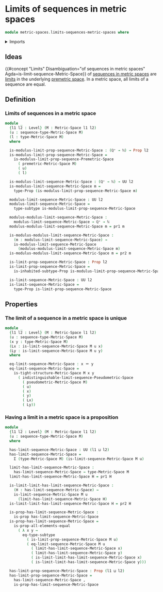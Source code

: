 # Limits of sequences in metric spaces

```agda
module metric-spaces.limits-sequences-metric-spaces where
```

<details><summary>Imports</summary>

```agda
open import elementary-number-theory.inequality-natural-numbers
open import elementary-number-theory.natural-numbers
open import elementary-number-theory.positive-rational-numbers

open import foundation.dependent-pair-types
open import foundation.identity-types
open import foundation.inhabited-subtypes
open import foundation.inhabited-types
open import foundation.propositions
open import foundation.subtypes
open import foundation.universe-levels

open import metric-spaces.limits-sequences-premetric-spaces
open import metric-spaces.limits-sequences-pseudometric-spaces
open import metric-spaces.metric-spaces
open import metric-spaces.sequences-metric-spaces
```

</details>

## Ideas

{{#concept "Limits" Disambiguation="of sequences in metric spaces" Agda=is-limit-sequence-Metric-Space}}
of [sequences in metric spaces](metric-spaces.sequences-metric-spaces.md) are
[limits](metric-spaces.limits-sequences-premetric-spaces.md) in the underlying
[premetric space](metric-spaces.premetric-spaces.md). In a metric space, all
limits of a sequence are equal.

## Definition

### Limits of sequences in a metric space

```agda
module _
  {l1 l2 : Level} (M : Metric-Space l1 l2)
  (u : sequence-type-Metric-Space M)
  (l : type-Metric-Space M)
  where

  is-modulus-limit-prop-sequence-Metric-Space : (ℚ⁺ → ℕ) → Prop l2
  is-modulus-limit-prop-sequence-Metric-Space =
    is-modulus-limit-prop-sequence-Premetric-Space
      ( premetric-Metric-Space M)
      ( u)
      ( l)

  is-modulus-limit-sequence-Metric-Space : (ℚ⁺ → ℕ) → UU l2
  is-modulus-limit-sequence-Metric-Space m =
    type-Prop (is-modulus-limit-prop-sequence-Metric-Space m)

  modulus-limit-sequence-Metric-Space : UU l2
  modulus-limit-sequence-Metric-Space =
    type-subtype is-modulus-limit-prop-sequence-Metric-Space

  modulus-modulus-limit-sequence-Metric-Space :
    modulus-limit-sequence-Metric-Space → ℚ⁺ → ℕ
  modulus-modulus-limit-sequence-Metric-Space m = pr1 m

  is-modulus-modulus-limit-sequence-Metric-Space :
    (m : modulus-limit-sequence-Metric-Space) →
    is-modulus-limit-sequence-Metric-Space
      (modulus-modulus-limit-sequence-Metric-Space m)
  is-modulus-modulus-limit-sequence-Metric-Space m = pr2 m

  is-limit-prop-sequence-Metric-Space : Prop l2
  is-limit-prop-sequence-Metric-Space =
    is-inhabited-subtype-Prop is-modulus-limit-prop-sequence-Metric-Space

  is-limit-sequence-Metric-Space : UU l2
  is-limit-sequence-Metric-Space =
    type-Prop is-limit-prop-sequence-Metric-Space
```

## Properties

### The limit of a sequence in a metric space is unique

```agda
module _
  {l1 l2 : Level} (M : Metric-Space l1 l2)
  (u : sequence-type-Metric-Space M)
  (x y : type-Metric-Space M)
  (Lx : is-limit-sequence-Metric-Space M u x)
  (Ly : is-limit-sequence-Metric-Space M u y)
  where

  eq-limit-sequence-Metric-Space : x ＝ y
  eq-limit-sequence-Metric-Space =
    is-tight-structure-Metric-Space M x y
      ( indistinguishable-limit-sequence-Pseudometric-Space
        ( pseudometric-Metric-Space M)
        ( u)
        ( x)
        ( y)
        ( Lx)
        ( Ly))
```

### Having a limit in a metric space is a proposition

```agda
module _
  {l1 l2 : Level} (M : Metric-Space l1 l2)
  (u : sequence-type-Metric-Space M)
  where

  has-limit-sequence-Metric-Space : UU (l1 ⊔ l2)
  has-limit-sequence-Metric-Space =
    Σ (type-Metric-Space M) (is-limit-sequence-Metric-Space M u)

  limit-has-limit-sequence-Metric-Space :
    has-limit-sequence-Metric-Space → type-Metric-Space M
  limit-has-limit-sequence-Metric-Space H = pr1 H

  is-limit-limit-has-limit-sequence-Metric-Space :
    (H : has-limit-sequence-Metric-Space) →
    is-limit-sequence-Metric-Space M u
      (limit-has-limit-sequence-Metric-Space H)
  is-limit-limit-has-limit-sequence-Metric-Space H = pr2 H

  is-prop-has-limit-sequence-Metric-Space :
    is-prop has-limit-sequence-Metric-Space
  is-prop-has-limit-sequence-Metric-Space =
    is-prop-all-elements-equal
      ( λ x y →
        eq-type-subtype
          ( is-limit-prop-sequence-Metric-Space M u)
          ( eq-limit-sequence-Metric-Space M u
            ( limit-has-limit-sequence-Metric-Space x)
            ( limit-has-limit-sequence-Metric-Space y)
            ( is-limit-limit-has-limit-sequence-Metric-Space x)
            ( is-limit-limit-has-limit-sequence-Metric-Space y)))

  has-limit-prop-sequence-Metric-Space : Prop (l1 ⊔ l2)
  has-limit-prop-sequence-Metric-Space =
    has-limit-sequence-Metric-Space ,
    is-prop-has-limit-sequence-Metric-Space
```
